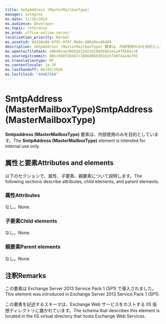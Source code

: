 ```yaml
---
title: SmtpAddress (MasterMailboxType)
manager: sethgros
ms.date: 11/16/2014
ms.audience: Developer
ms.topic: reference
ms.prod: office-online-server
localization_priority: Normal
ms.assetid: 0d1b8a68-9f91-4f6f-9b0e-d86a9ea46489
description: SmtpAddress (MasterMailboxType) 要素は、内部使用のみを目的としています。
ms.openlocfilehash: a9bd9cae206026124216289db8b1e1a47856ecc8
ms.sourcegitcommit: 88ec988f2bb67c1866d06b361615f3674a24e795
ms.translationtype: MT
ms.contentlocale: ja-JP
ms.lasthandoff: 06/03/2020
ms.locfileid: "44467264"
---
```

# <a name="smtpaddress-mastermailboxtype"></a><span data-ttu-id="dd0b0-103">SmtpAddress (MasterMailboxType)</span><span class="sxs-lookup"><span data-stu-id="dd0b0-103">SmtpAddress (MasterMailboxType)</span></span>

<span data-ttu-id="dd0b0-104">**Smtpaddress (MasterMailboxType)** 要素は、内部使用のみを目的としています。</span><span class="sxs-lookup"><span data-stu-id="dd0b0-104">The **SmtpAddress (MasterMailboxType)** element is intended for internal use only.</span></span> 

## <a name="attributes-and-elements"></a><span data-ttu-id="dd0b0-105">属性と要素</span><span class="sxs-lookup"><span data-stu-id="dd0b0-105">Attributes and elements</span></span>

<span data-ttu-id="dd0b0-106">以下のセクションで、属性、子要素、親要素について説明します。</span><span class="sxs-lookup"><span data-stu-id="dd0b0-106">The following sections describe attributes, child elements, and parent elements.</span></span>
  
### <a name="attributes"></a><span data-ttu-id="dd0b0-107">属性</span><span class="sxs-lookup"><span data-stu-id="dd0b0-107">Attributes</span></span>

<span data-ttu-id="dd0b0-108">なし。</span><span class="sxs-lookup"><span data-stu-id="dd0b0-108">None.</span></span>
  
### <a name="child-elements"></a><span data-ttu-id="dd0b0-109">子要素</span><span class="sxs-lookup"><span data-stu-id="dd0b0-109">Child elements</span></span>

<span data-ttu-id="dd0b0-110">なし。</span><span class="sxs-lookup"><span data-stu-id="dd0b0-110">None.</span></span>
  
### <a name="parent-elements"></a><span data-ttu-id="dd0b0-111">親要素</span><span class="sxs-lookup"><span data-stu-id="dd0b0-111">Parent elements</span></span>

<span data-ttu-id="dd0b0-112">なし。</span><span class="sxs-lookup"><span data-stu-id="dd0b0-112">None.</span></span>
  
## <a name="remarks"></a><span data-ttu-id="dd0b0-113">注釈</span><span class="sxs-lookup"><span data-stu-id="dd0b0-113">Remarks</span></span>

<span data-ttu-id="dd0b0-114">この要素は Exchange Server 2013 Service Pack 1 (SP1) で導入されました。</span><span class="sxs-lookup"><span data-stu-id="dd0b0-114">This element was introduced in Exchange Server 2013 Service Pack 1 (SP1).</span></span>
  
<span data-ttu-id="dd0b0-115">この要素を記述するスキーマは、Exchange Web サービスをホストする IIS 仮想ディレクトリに置かれています。</span><span class="sxs-lookup"><span data-stu-id="dd0b0-115">The schema that describes this element is located in the IIS virtual directory that hosts Exchange Web Services.</span></span>
  

